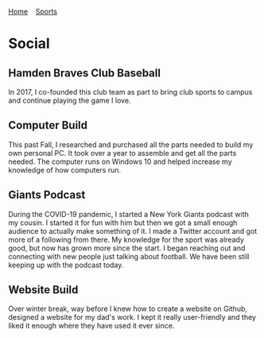[Home](https://cacooper21.github.io/index)&nbsp;&nbsp;&nbsp;
[Sports](https://cacooper21.github.io/Sports)

# Social

## Hamden Braves Club Baseball
In 2017, I co-founded this club team as part to bring club sports to campus and continue playing the game I love.

## Computer Build
This past Fall, I researched and purchased all the parts needed to build my own personal PC. It took over a year to assemble and get all the parts needed. The computer runs on Windows 10 and helped increase my knowledge of how computers run.

## Giants Podcast
During the COVID-19 pandemic, I started a New York Giants podcast with my cousin. I started it for fun with him but then we got a small enough audience to actually make something of it. I made a Twitter account and got more of a following from there. My knowledge for the sport was already good, but now has grown more since the start. I began reaching out and connecting with new people just talking about football. We have been still keeping up with the podcast today.

## Website Build
Over winter break, way before I knew how to create a website on Github, designed a website for my dad's work. I kept it really user-friendly and they liked it enough where they have used it ever since.
